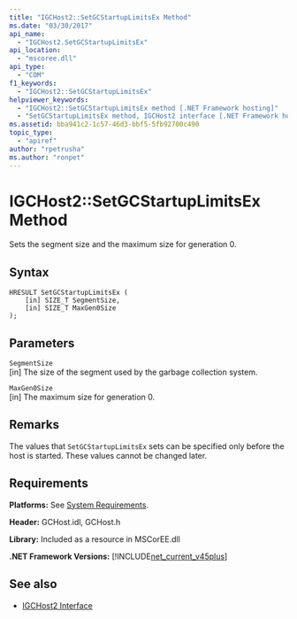 ```yaml
---
title: "IGCHost2::SetGCStartupLimitsEx Method"
ms.date: "03/30/2017"
api_name: 
  - "IGCHost2.SetGCStartupLimitsEx"
api_location: 
  - "mscoree.dll"
api_type: 
  - "COM"
f1_keywords: 
  - "IGCHost2::SetGCStartupLimitsEx"
helpviewer_keywords: 
  - "IGCHost2::SetGCStartupLimitsEx method [.NET Framework hosting]"
  - "SetGCStartupLimitsEx method, IGCHost2 interface [.NET Framework hosting]"
ms.assetid: bba941c2-1c57-46d3-bbf5-5fb92700c490
topic_type: 
  - "apiref"
author: "rpetrusha"
ms.author: "ronpet"
---
```

# IGCHost2::SetGCStartupLimitsEx Method
Sets the segment size and the maximum size for generation 0.  
  
## Syntax  
  
```  
HRESULT SetGCStartupLimitsEx (  
    [in] SIZE_T SegmentSize,  
    [in] SIZE_T MaxGen0Size  
);  
```  
  
## Parameters  
 `SegmentSize`  
 [in] The size of the segment used by the garbage collection system.  
  
 `MaxGen0Size`  
 [in] The maximum size for generation 0.  
  
## Remarks  
 The values that `SetGCStartupLimitsEx` sets can be specified only before the host is started. These values cannot be changed later.  
  
## Requirements  
 **Platforms:** See [System Requirements](../../../../docs/framework/get-started/system-requirements.md).  
  
 **Header:** GCHost.idl, GCHost.h  
  
 **Library:** Included as a resource in MSCorEE.dll  
  
 **.NET Framework Versions:** [!INCLUDE[net_current_v45plus](../../../../includes/net-current-v45plus-md.md)]  
  
## See also
- [IGCHost2 Interface](../../../../docs/framework/unmanaged-api/hosting/igchost2-interface.md)
